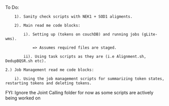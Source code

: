 To Do:

```
	1). Sanity check scripts with NEK1 + SOD1 aligments.
	
	2). Main read me code blocks:

		i). Setting up (tokens on couchDB) and running jobs (gLite-wms).

			=> Assumes required files are staged.

		ii). Using task scripts as they are (i.e Alignment.sh, DedupBQSR.sh etc).
```



```
2.) Job Management read me code blocks:

	i). Using the job management scripts for summarizing token states, restarting tokens and deleting tokens.
```



FYI: Ignore the Joint Calling folder for now as some scripts are actively being worked on